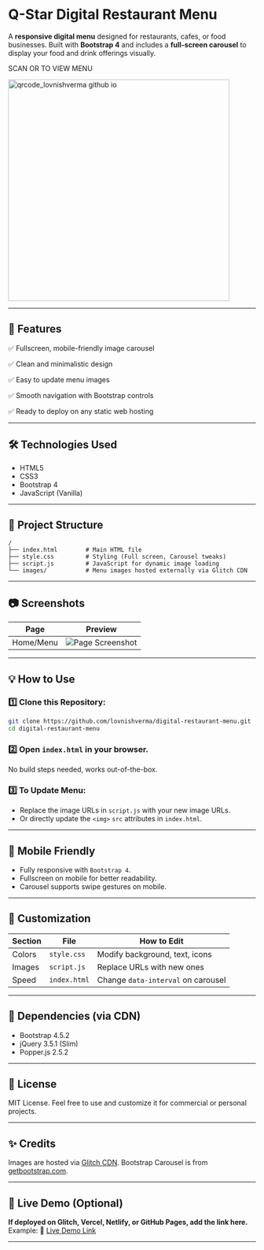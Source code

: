 # Q-Star Digital Restaurant Menu

A **responsive digital menu** designed for restaurants, cafes, or food businesses. Built with **Bootstrap 4** and includes a **full-screen carousel** to display your food and drink offerings visually.

SCAN OR TO VIEW MENU

<img width="450" height="450" alt="qrcode_lovnishverma github io" src="https://github.com/user-attachments/assets/ab2012ae-5fbf-4df6-8f6d-76dd33818fc2" />


---

## 🚀 Features

✅ Fullscreen, mobile-friendly image carousel

✅ Clean and minimalistic design

✅ Easy to update menu images

✅ Smooth navigation with Bootstrap controls

✅ Ready to deploy on any static web hosting

---

## 🛠️ Technologies Used

* HTML5
* CSS3
* Bootstrap 4
* JavaScript (Vanilla)

---

## 📂 Project Structure

```
/
├── index.html        # Main HTML file
├── style.css         # Styling (Full screen, Carousel tweaks)
├── script.js         # JavaScript for dynamic image loading
└── images/           # Menu images hosted externally via Glitch CDN
```

---

## 📷 Screenshots

| Page      | Preview                                                                                                  |
| --------- | -------------------------------------------------------------------------------------------------------- |
| Home/Menu | ![Page Screenshot](https://cdn.glitch.global/e9c71af1-92e9-47c4-bc4c-89216db142ae/1.png?v=1717395779074) |

---

## 💡 How to Use

### 1️⃣ Clone this Repository:

```bash
git clone https://github.com/lovnishverma/digital-restaurant-menu.git
cd digital-restaurant-menu
```

### 2️⃣ Open `index.html` in your browser.

No build steps needed, works out-of-the-box.

### 3️⃣ To Update Menu:

* Replace the image URLs in `script.js` with your new image URLs.
* Or directly update the `<img>` `src` attributes in `index.html`.

---

## 📱 Mobile Friendly

* Fully responsive with `Bootstrap 4`.
* Fullscreen on mobile for better readability.
* Carousel supports swipe gestures on mobile.

---

## 🎨 Customization

| Section | File         | How to Edit                        |
| ------- | ------------ | ---------------------------------- |
| Colors  | `style.css`  | Modify background, text, icons     |
| Images  | `script.js`  | Replace URLs with new ones         |
| Speed   | `index.html` | Change `data-interval` on carousel |

---

## 🔧 Dependencies (via CDN)

* Bootstrap 4.5.2
* jQuery 3.5.1 (Slim)
* Popper.js 2.5.2

---

## 📝 License

MIT License.
Feel free to use and customize it for commercial or personal projects.

---

## ✨ Credits

Images are hosted via [Glitch CDN](https://glitch.com).
Bootstrap Carousel is from [getbootstrap.com](https://getbootstrap.com).

---

## 🌟 Live Demo (Optional)

**If deployed on Glitch, Vercel, Netlify, or GitHub Pages, add the link here.**
Example:
🔗 [Live Demo Link](https://your-site-url)

---


